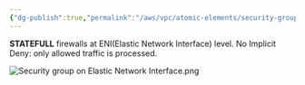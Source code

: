 ```yaml
---
{"dg-publish":true,"permalink":"/aws/vpc/atomic-elements/security-group/"}
---
```



**STATEFULL** firewalls at ENI(Elastic Network Interface) level.
No Implicit Deny: only allowed traffic is processed.


![Security group on Elastic Network Interface.png](/img/user/aws/vpc/png/atomic-elements/Security%20group%20on%20Elastic%20Network%20Interface.png)
